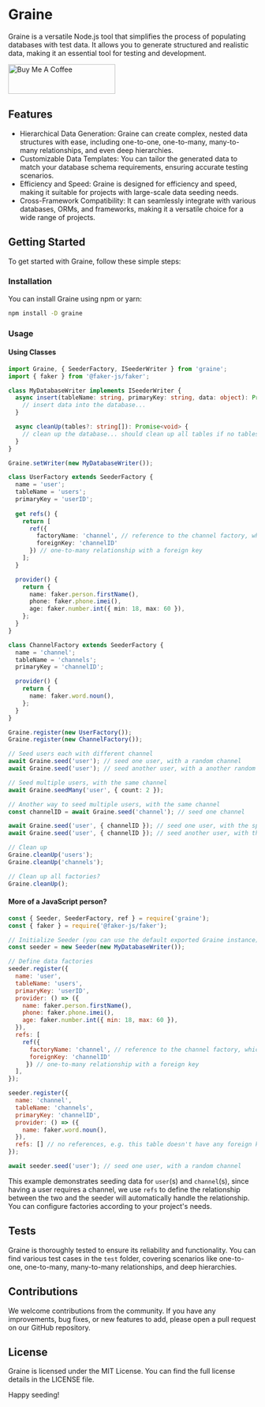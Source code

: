 # Graine
Graine is a versatile Node.js tool that simplifies the process of populating databases with test data. It allows you to generate structured and realistic data, making it an essential tool for testing and development.

<a href="https://www.buymeacoffee.com/halimsamy" target="_blank"><img src="https://cdn.buymeacoffee.com/buttons/v2/default-yellow.png" alt="Buy Me A Coffee" style="height: 60px !important;width: 217px !important;" ></a>

## Features
- Hierarchical Data Generation: Graine can create complex, nested data structures with ease, including one-to-one, one-to-many, many-to-many relationships, and even deep hierarchies.
- Customizable Data Templates: You can tailor the generated data to match your database schema requirements, ensuring accurate testing scenarios.
- Efficiency and Speed: Graine is designed for efficiency and speed, making it suitable for projects with large-scale data seeding needs.
- Cross-Framework Compatibility: It can seamlessly integrate with various databases, ORMs, and frameworks, making it a versatile choice for a wide range of projects.

## Getting Started
To get started with Graine, follow these simple steps:

### Installation
You can install Graine using npm or yarn:
```bash
npm install -D graine
```

### Usage
#### Using Classes
```typescript
import Graine, { SeederFactory, ISeederWriter } from 'graine';
import { faker } from '@faker-js/faker';

class MyDatabaseWriter implements ISeederWriter {
  async insert(tableName: string, primaryKey: string, data: object): Promise<number> {
    // insert data into the database...
  }

  async cleanUp(tables?: string[]): Promise<void> {
    // clean up the database... should clean up all tables if no tables are specified
  }
}

Graine.setWriter(new MyDatabaseWriter());

class UserFactory extends SeederFactory {
  name = 'user';
  tableName = 'users';
  primaryKey = 'userID';
  
  get refs() {
    return [
      ref({ 
        factoryName: 'channel', // reference to the channel factory, which is defined below
        foreignKey: 'channelID'
      }) // one-to-many relationship with a foreign key
    ];
  }

  provider() {
    return {
      name: faker.person.firstName(),
      phone: faker.phone.imei(),
      age: faker.number.int({ min: 18, max: 60 }),
    };
  }
}

class ChannelFactory extends SeederFactory {
  name = 'channel';
  tableName = 'channels';
  primaryKey = 'channelID';

  provider() {
    return {
      name: faker.word.noun(),
    };
  }
}

Graine.register(new UserFactory());
Graine.register(new ChannelFactory());

// Seed users each with different channel
await Graine.seed('user'); // seed one user, with a random channel
await Graine.seed('user'); // seed another user, with a another random channel

// Seed multiple users, with the same channel
await Graine.seedMany('user', { count: 2 });

// Another way to seed multiple users, with the same channel
const channelID = await Graine.seed('channel'); // seed one channel

await Graine.seed('user', { channelID }); // seed one user, with the specified channel
await Graine.seed('user', { channelID }); // seed another user, with the same channel

// Clean up
Graine.cleanUp('users');
Graine.cleanUp('channels');

// Clean up all factories?
Graine.cleanUp();
```

#### More of a JavaScript person?
```javascript
const { Seeder, SeederFactory, ref } = require('graine');
const { faker } = require('@faker-js/faker');

// Initialize Seeder (you can use the default exported Graine instance)
const seeder = new Seeder(new MyDatabaseWriter());

// Define data factories
seeder.register({
  name: 'user',
  tableName: 'users',
  primaryKey: 'userID',
  provider: () => ({
    name: faker.person.firstName(),
    phone: faker.phone.imei(),
    age: faker.number.int({ min: 18, max: 60 }),
  }),
  refs: [
    ref({ 
      factoryName: 'channel', // reference to the channel factory, which is defined below
      foreignKey: 'channelID'
     }) // one-to-many relationship with a foreign key
  ],
});

seeder.register({
  name: 'channel',
  tableName: 'channels',
  primaryKey: 'channelID',
  provider: () => ({
    name: faker.word.noun(),
  }),
  refs: [] // no references, e.g. this table doesn't have any foreign keys
});

await seeder.seed('user'); // seed one user, with a random channel
```

This example demonstrates seeding data for `user`(s) and `channel`(s), since having a user requires a channel, we use `refs` to define the relationship between the two and the seeder will automatically handle the relationship. You can configure factories according to your project's needs.

## Tests
Graine is thoroughly tested to ensure its reliability and functionality. You can find various test cases in the `test` folder, covering scenarios like one-to-one, one-to-many, many-to-many relationships, and deep hierarchies.

## Contributions
We welcome contributions from the community. If you have any improvements, bug fixes, or new features to add, please open a pull request on our GitHub repository.

## License
Graine is licensed under the MIT License. You can find the full license details in the LICENSE file.

Happy seeding!
